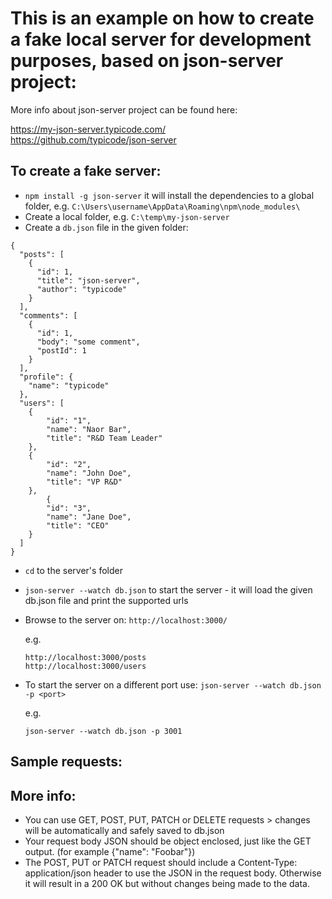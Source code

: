 # This is an example on how to create a fake local server for development purposes, based on json-server project: 
More info about  json-server project can be found here:

https://my-json-server.typicode.com/</BR>
https://github.com/typicode/json-server

## To create a fake server: 
- `npm install -g json-server` 
	it will install the dependencies to a global folder, 
	e.g.
	`C:\Users\username\AppData\Roaming\npm\node_modules\`
- Create a local folder, e.g. `C:\temp\my-json-server`
- Create a `db.json` file in the given folder:
```
{
  "posts": [
    {
      "id": 1,
      "title": "json-server",
      "author": "typicode"
    }
  ],
  "comments": [
    {
      "id": 1,
      "body": "some comment",
      "postId": 1
    }
  ],
  "profile": {
    "name": "typicode"
  },
  "users": [
	{
		"id": "1",
		"name": "Naor Bar",
		"title": "R&D Team Leader"
	},
	{
		"id": "2",
		"name": "John Doe",
		"title": "VP R&D"
	},
		{
		"id": "3",
		"name": "Jane Doe",
		"title": "CEO"
	}
  ]
}
```	
	
- `cd` to the server's folder
- `json-server --watch db.json` to start the server - it will load the given db.json file and print the supported urls
- Browse to the server on: `http://localhost:3000/`	
	
	e.g.
	```
	http://localhost:3000/posts
	http://localhost:3000/users
	```
- To start the server on a different port use: `json-server --watch db.json -p <port>`

	e.g.
	
	`json-server --watch db.json -p 3001`

## Sample requests:

	
## More info:	
- You can use GET, POST, PUT, PATCH or DELETE requests > changes will be automatically and safely saved to db.json
- Your request body JSON should be object enclosed, just like the GET output. (for example {"name": "Foobar"})
- The POST, PUT or PATCH request should include a Content-Type: application/json header to use the JSON in the request body. 
  Otherwise it will result in a 200 OK but without changes being made to the data.	
